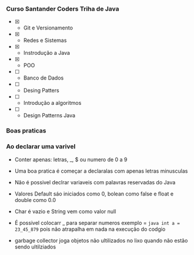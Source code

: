 ### Curso Santander Coders Triha de Java
- [x] - Git e Versionamento
- [x] - Redes e Sistemas
- [x] - Instrodução a Java
- [x] - POO
- [ ] - Banco de Dados
- [ ] - Desing Patters
- [ ] - Introdução a algoritmos
- [ ] - Design Patterns Java

### Boas praticas

### Ao declarar uma varivel

 - Conter apenas: letras, _, $ ou numero de 0 a 9

 - Uma boa pratica é começar a declaralas com apenas letras minusculas
 - Não é possivel declrar variaveis com palavras reservadas do Java

 - Valores Default sáo iniciados como 0, bolean como false e float e double como 0.0
 - Char é vazio e String vem como valor null

- É possivel colocarr _ para separar numeros exemplo = ```java int a = 23_45_879``` pois não atrapalha em nada na execução do codgio

 - garbage collector joga objetos não ultilizados no lixo quando não estão sendo ultilziados





